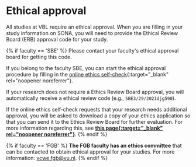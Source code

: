 
# Ethical approval

All studies at VBL require an ethical approval. When you are filling in your study information on SONA, you will need to provide the Ethical Review Board (ERB) approval code for your study.

{% if faculty == 'SBE' %}
Please contact your faculty's ethical approval board for getting this code.

If you belong to the faculty SBE, you can start the ethical approval procedure by filling in the [online ethics self-check](https://vueconomics.eu.qualtrics.com/jfe/form/SV_1SKjMzceWRZIk9D){:target="_blank" rel="noopener noreferrer"}. 

If your research does not require a Ethics Review Board approval, you will automatically receive a ethical review code (e.g., `SBE3/29/2021djg590`).

If the online ethics self-check requests that your research needs additional approval, you will be asked to download a copy of your ethics application so that you can send it to the Ethics Review Board for further evaluation. For more information regarding this, see <u>**[this page](https://vu.nl/en/about-vu/faculties/school-of-business-and-economics/more-about/research-office){:target="_blank" rel="noopener noreferrer"}**</u>.
{% endif %}

{% if faculty == 'FGB' %}
**The FGB faculty has an ethics committee** that can be contacted to obtain ethical approval for your studies. For more information: [vcwe.fgb@vu.nl](mailto:vcwe.fgb@vu.nl).
{% endif %}

